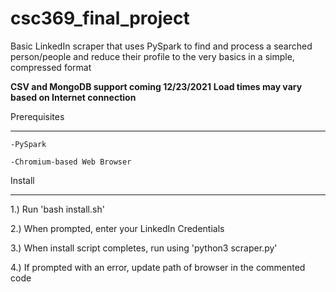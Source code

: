 # csc369_final_project

Basic LinkedIn scraper that uses PySpark to find and process a searched person/people and reduce their profile
to the very basics in a simple, compressed format

**CSV and MongoDB support coming 12/23/2021**
**Load times may vary based on Internet connection**

Prerequisites
*************
    -PySpark
  
    -Chromium-based Web Browser
  
Install
********
1.) Run 'bash install.sh'

2.) When prompted, enter your LinkedIn Credentials

3.) When install script completes, run using 'python3 scraper.py'

4.) If prompted with an error, update path of browser in the commented code
 
